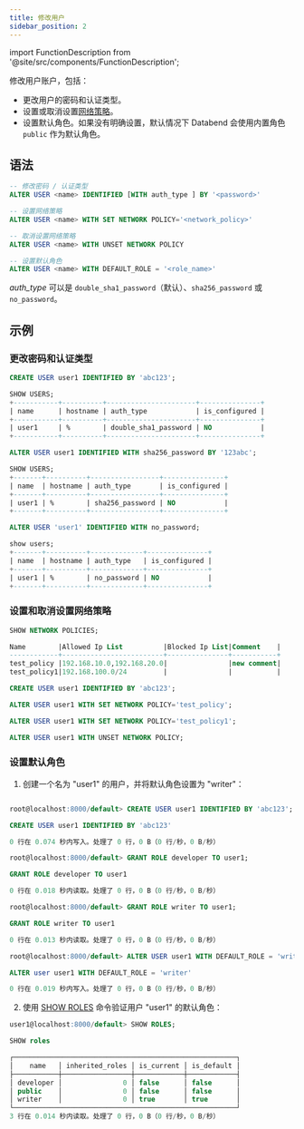 ```yaml
---
title: 修改用户
sidebar_position: 2
---
```

import FunctionDescription from '@site/src/components/FunctionDescription';

<FunctionDescription description="引入或更新版本：v1.2.30"/>

修改用户账户，包括：

- 更改用户的密码和认证类型。
- 设置或取消设置[网络策略](../12-network-policy/index.md)。
- 设置默认角色。如果没有明确设置，默认情况下 Databend 会使用内置角色 `public` 作为默认角色。

## 语法

```sql
-- 修改密码 / 认证类型
ALTER USER <name> IDENTIFIED [WITH auth_type ] BY '<password>'

-- 设置网络策略
ALTER USER <name> WITH SET NETWORK POLICY='<network_policy>'

-- 取消设置网络策略
ALTER USER <name> WITH UNSET NETWORK POLICY

-- 设置默认角色
ALTER USER <name> WITH DEFAULT_ROLE = '<role_name>'
```

*auth_type* 可以是 `double_sha1_password`（默认）、`sha256_password` 或 `no_password`。

## 示例

### 更改密码和认证类型

```sql
CREATE USER user1 IDENTIFIED BY 'abc123';

SHOW USERS;
+-----------+----------+----------------------+---------------+
| name      | hostname | auth_type            | is_configured |
+-----------+----------+----------------------+---------------+
| user1     | %        | double_sha1_password | NO            |
+-----------+----------+----------------------+---------------+

ALTER USER user1 IDENTIFIED WITH sha256_password BY '123abc';

SHOW USERS;
+-------+----------+-----------------+---------------+
| name  | hostname | auth_type       | is_configured |
+-------+----------+-----------------+---------------+
| user1 | %        | sha256_password | NO            |
+-------+----------+-----------------+---------------+

ALTER USER 'user1' IDENTIFIED WITH no_password;

show users;
+-------+----------+-------------+---------------+
| name  | hostname | auth_type   | is_configured |
+-------+----------+-------------+---------------+
| user1 | %        | no_password | NO            |
+-------+----------+-------------+---------------+
```

### 设置和取消设置网络策略

```sql
SHOW NETWORK POLICIES;

Name        |Allowed Ip List          |Blocked Ip List|Comment    |
------------+-------------------------+---------------+-----------+
test_policy |192.168.10.0,192.168.20.0|               |new comment|
test_policy1|192.168.100.0/24         |               |           |

CREATE USER user1 IDENTIFIED BY 'abc123';

ALTER USER user1 WITH SET NETWORK POLICY='test_policy';

ALTER USER user1 WITH SET NETWORK POLICY='test_policy1';

ALTER USER user1 WITH UNSET NETWORK POLICY;
```

### 设置默认角色

1. 创建一个名为 "user1" 的用户，并将默认角色设置为 "writer"：

```sql title='以用户 "root" 连接：'

root@localhost:8000/default> CREATE USER user1 IDENTIFIED BY 'abc123';

CREATE USER user1 IDENTIFIED BY 'abc123'

0 行在 0.074 秒内写入。处理了 0 行，0 B（0 行/秒，0 B/秒）

root@localhost:8000/default> GRANT ROLE developer TO user1;

GRANT ROLE developer TO user1

0 行在 0.018 秒内读取。处理了 0 行，0 B（0 行/秒，0 B/秒）

root@localhost:8000/default> GRANT ROLE writer TO user1;

GRANT ROLE writer TO user1

0 行在 0.013 秒内读取。处理了 0 行，0 B（0 行/秒，0 B/秒）

root@localhost:8000/default> ALTER USER user1 WITH DEFAULT_ROLE = 'writer';

ALTER user user1 WITH DEFAULT_ROLE = 'writer'

0 行在 0.019 秒内写入。处理了 0 行，0 B（0 行/秒，0 B/秒）
```

2. 使用 [SHOW ROLES](04-user-show-roles.md) 命令验证用户 "user1" 的默认角色：

```sql title='以用户 "user1" 连接：'
user1@localhost:8000/default> SHOW ROLES;

SHOW roles

┌───────────────────────────────────────────────────────┐
│    name   │ inherited_roles │ is_current │ is_default │
├───────────┼─────────────────┼────────────┼────────────┤
│ developer │               0 │ false      │ false      │
│ public    │               0 │ false      │ false      │
│ writer    │               0 │ true       │ true       │
└───────────────────────────────────────────────────────┘
3 行在 0.014 秒内读取。处理了 0 行，0 B（0 行/秒，0 B/秒）
```